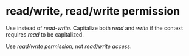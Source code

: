# read/write, read/write permission

Use instead of *read-write.* Capitalize both *read* and *write* if the context requires *read* to be capitalized. 

Use *read/write permission,* not *read/write access*. 
